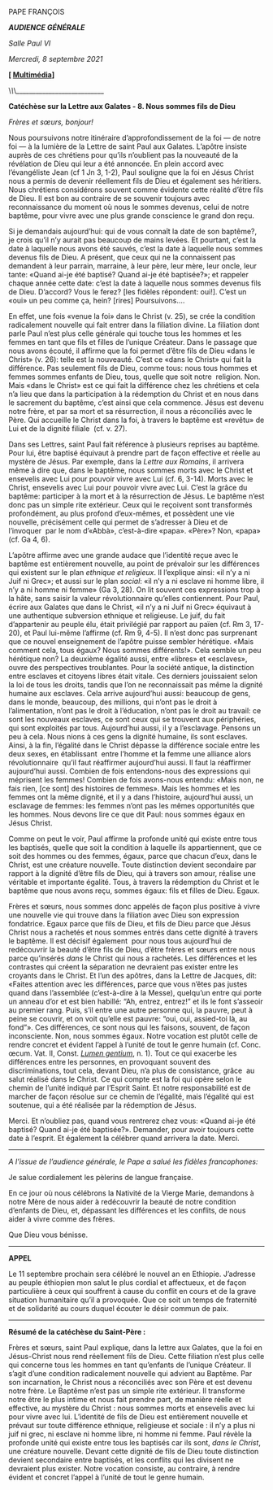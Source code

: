 PAPE FRANÇOIS

***AUDIENCE GÉNÉRALE***

*Salle Paul VI*

*Mercredi, 8 septembre 2021*

**\[ [Multimédia](http://w2.vatican.va/content/francesco/fr/events/event.dir.html/content/vaticanevents/fr/2021/9/8/udienzagenerale.html)\]**

\\_\\_\\_\_\_\_\_\_\_\_\_\_\_\_\_\_\_\_\_\_\_\_\_\_\_\_\_\_\_

**Catéchèse sur la Lettre aux Galates - 8. Nous sommes fils de Dieu**

*Frères et sœurs, bonjour!*

Nous poursuivons notre itinéraire d’approfondissement de la foi — de notre foi — à la lumière de la Lettre de saint Paul aux Galates. L’apôtre insiste auprès de ces chrétiens pour qu’ils n’oublient pas la nouveauté de la révélation de Dieu qui leur a été annoncée. En plein accord avec l’évangéliste Jean (cf 1 Jn 3, 1-2), Paul souligne que la foi en Jésus Christ nous a permis de devenir réellement fils de Dieu et également ses héritiers. Nous chrétiens considérons souvent comme évidente cette réalité d’être fils de Dieu. Il est bon au contraire de se souvenir toujours avec reconnaissance du moment où nous le sommes devenus, celui de notre baptême, pour vivre avec une plus grande conscience le grand don reçu.

Si je demandais aujourd’hui: qui de vous connaît la date de son baptême?, je crois qu’il n’y aurait pas beaucoup de mains levées. Et pourtant, c’est la date à laquelle nous avons été sauvés, c’est la date à laquelle nous sommes devenus fils de Dieu. A présent, que ceux qui ne la connaissent pas demandent à leur parrain, marraine, à leur père, leur mère, leur oncle, leur tante: «Quand ai-je été baptisé? Quand ai-je été baptisée?»; et rappeler chaque année cette date: c’est la date à laquelle nous sommes devenus fils de Dieu. D’accord? Vous le ferez? \[les fidèles répondent: oui!\]. C’est un «oui» un peu comme ça, hein? \[rires\] Poursuivons....

En effet, une fois «venue la foi» dans le Christ (v. 25), se crée la condition radicalement nouvelle qui fait entrer dans la filiation divine. La filiation dont parle Paul n’est plus celle générale qui touche tous les hommes et les femmes en tant que fils et filles de l’unique Créateur. Dans le passage que nous avons écouté, il affirme que la foi permet d’être fils de Dieu «dans le Christ» (v. 26): telle est la nouveauté. C’est ce «dans le Christ» qui fait la différence. Pas seulement fils de Dieu, comme tous: nous tous hommes et femmes sommes enfants de Dieu, tous, quelle que soit notre  religion. Non. Mais «dans le Christ» est ce qui fait la différence chez les chrétiens et cela n’a lieu que dans la participation à la rédemption du Christ et en nous dans le sacrement du baptême, c’est ainsi que cela commence. Jésus est devenu notre frère, et par sa mort et sa résurrection, il nous a réconciliés avec le Père. Qui accueille le Christ dans la foi, à travers le baptême est «revêtu» de Lui et de la dignité filiale  (cf. v. 27).

Dans ses Lettres, saint Paul fait référence à plusieurs reprises au baptême. Pour lui, être baptisé équivaut à prendre part de façon effective et réelle au mystère de Jésus. Par exemple, dans la *Lettre aux Romains*, il arrivera même à dire que, dans le baptême, nous sommes morts avec le Christ et ensevelis avec Lui pour pouvoir vivre avec Lui (cf. 6, 3-14). Morts avec le Christ, ensevelis avec Lui pour pouvoir vivre avec Lui. C’est la grâce du baptême: participer à la mort et à la résurrection de Jésus. Le baptême n’est donc pas un simple rite extérieur. Ceux qui le reçoivent sont transformés profondément, au plus profond d’eux-mêmes, et possèdent une vie nouvelle, précisément celle qui permet de s’adresser à Dieu et de l’invoquer  par le nom d’«Abbà», c’est-à-dire «papa». «Père»? Non, «papa» (cf. Ga 4, 6).

L’apôtre affirme avec une grande audace que l’identité reçue avec le baptême est entièrement nouvelle, au point de prévaloir sur les différences qui existent sur le plan *ethnique et religieux*. Il l’explique ainsi: «il n’y a ni Juif ni Grec»; et aussi sur le plan *social*: «il n’y a ni esclave ni homme libre, il n’y a ni homme ni femme» (Ga 3, 28). On lit souvent ces expressions trop à la hâte, sans saisir la valeur révolutionnaire qu’elles contiennent. Pour Paul, écrire aux Galates que dans le Christ, «il n’y a ni Juif ni Grec» équivaut à une authentique subversion ethnique et religieuse. Le juif, du fait d’appartenir au peuple élu, était privilégié par rapport au païen (cf. Rm 3, 17-20), et Paul lui-même l’affirme (cf. Rm 9, 4-5). Il n’est donc pas surprenant que ce nouvel enseignement de l’apôtre puisse sembler hérétique. «Mais comment cela, tous égaux? Nous sommes différents!». Cela semble un peu hérétique non? La deuxième égalité aussi, entre «libres» et «esclaves», ouvre des perspectives troublantes. Pour la société antique, la distinction entre esclaves et citoyens libres était vitale. Ces derniers jouissaient selon la loi de tous les droits, tandis que l’on ne reconnaissait pas même la dignité humaine aux esclaves. Cela arrive aujourd’hui aussi: beaucoup de gens, dans le monde, beaucoup, des millions, qui n’ont pas le droit à l’alimentation, n’ont pas le droit à l’éducation, n’ont pas le droit au travail: ce sont les nouveaux esclaves, ce sont ceux qui se trouvent aux périphéries, qui sont exploités par tous. Aujourd’hui aussi, il y a l’esclavage. Pensons un peu à cela. Nous nions à ces gens la dignité humaine, ils sont esclaves. Ainsi, à la fin, l’égalité dans le Christ dépasse la différence sociale entre les deux sexes, en établissant  entre l’homme et la femme une alliance alors révolutionnaire  qu’il faut réaffirmer aujourd’hui aussi. Il faut la réaffirmer aujourd’hui aussi. Combien de fois entendons-nous des expressions qui méprisent les femmes! Combien de fois avons-nous entendu: «Mais non, ne fais rien, \[ce sont\] des histoires de femmes». Mais les hommes et les femmes ont la même dignité, et il y a dans l’histoire, aujourd’hui aussi, un esclavage de femmes: les femmes n’ont pas les mêmes opportunités que les hommes. Nous devons lire ce que dit Paul: nous sommes égaux en Jésus Christ.

Comme on peut le voir, Paul affirme la profonde unité qui existe entre tous les baptisés, quelle que soit la condition à laquelle ils appartiennent, que ce soit des hommes ou des femmes, égaux, parce que chacun d’eux, dans le Christ, est une créature nouvelle. Toute distinction devient secondaire par rapport à la dignité d’être fils de Dieu, qui à travers son amour, réalise une véritable et importante égalité. Tous, à travers la rédemption du Christ et le baptême que nous avons reçu, sommes égaux: fils et filles de Dieu. Egaux.

Frères et sœurs, nous sommes donc appelés de façon plus positive à vivre une nouvelle vie qui trouve dans la filiation avec Dieu son expression fondatrice. Egaux parce que fils de Dieu, et fils de Dieu parce que Jésus Christ nous a rachetés et nous sommes entrés dans cette dignité à travers le baptême. Il est décisif également  pour nous tous aujourd’hui de redécouvrir la beauté d’être fils de Dieu, d’être frères et sœurs entre nous parce qu’insérés *dans* le Christ qui nous a rachetés. Les différences et les contrastes qui créent la séparation ne devraient pas exister entre les croyants dans le Christ. Et l’un des apôtres, dans la Lettre de Jacques, dit: «Faites attention avec les différences, parce que vous n’êtes pas justes quand dans l’assemblée (c’est-à-dire à la Messe), quelqu’un entre qui porte un anneau d’or et est bien habillé: “Ah, entrez, entrez!” et ils le font s’asseoir au premier rang. Puis, s’il entre une autre personne qui, la pauvre, peut à peine se couvrir, et on voit qu’elle est pauvre: “oui, oui, assied-toi là, au fond”». Ces différences, ce sont nous qui les faisons, souvent, de façon inconsciente. Non, nous sommes égaux. Notre vocation est plutôt celle de rendre concret et évident l’appel à l’unité de tout le genre humain (cf. Conc. œcum. Vat. II, Const. *[Lumen gentium](https://www.vatican.va/archive/hist_councils/ii_vatican_council/documents/vat-ii_const_19641121_lumen-gentium_fr.html)*, n. 1). Tout ce qui exacerbe les différences entre les personnes, en provoquant souvent des discriminations, tout cela, devant Dieu, n’a plus de consistance, grâce  au salut réalisé dans le Christ. Ce qui compte est la foi qui opère selon le chemin de l’unité indiqué par l’Esprit Saint. Et notre responsabilité est de marcher de façon résolue sur ce chemin de l’égalité, mais l’égalité qui est soutenue, qui a été réalisée par la rédemption de Jésus.

Merci. Et n’oubliez pas, quand vous rentrerez chez vous: «Quand ai-je été baptisé? Quand ai-je été baptisée?». Demander, pour avoir toujours cette date à l’esprit. Et également la célébrer quand arrivera la date. Merci.

* * *

*A l’issue de l’audience générale, le Pape a salué les fidèles francophones:*

Je salue cordialement les pèlerins de langue française.

En ce jour où nous célébrons la Nativité de la Vierge Marie, demandons à notre Mère de nous aider à redécouvrir la beauté de notre condition d’enfants de Dieu, et, dépassant les différences et les conflits, de nous aider à vivre comme des frères.

Que Dieu vous bénisse.

* * *

**APPEL**

Le 11 septembre prochain sera célébré le nouvel an en Ethiopie. J’adresse au peuple éthiopien mon salut le plus cordial et affectueux, et de façon particulière à ceux qui souffrent à cause du conflit en cours et de la grave situation humanitaire qu’il a provoquée. Que ce soit un temps de fraternité et de solidarité au cours duquel écouter le désir commun de paix.

* * *

**Résumé de la catéchèse du Saint-Père :**

Frères et sœurs, saint Paul explique, dans la lettre aux Galates, que la foi en Jésus-Christ nous rend réellement fils de Dieu. Cette filiation n’est plus celle qui concerne tous les hommes en tant qu’enfants de l’unique Créateur. Il s’agit d’une condition radicalement nouvelle qui advient au Baptême. Par son incarnation, le Christ nous a réconciliés avec son Père et est devenu notre frère. Le Baptême n’est pas un simple rite extérieur. Il transforme notre être le plus intime et nous fait prendre part, de manière réelle et effective, au mystère du Christ : nous sommes morts et ensevelis avec lui pour vivre avec lui. L’identité de fils de Dieu est entièrement nouvelle et prévaut sur toute différence ethnique, religieuse et sociale : il n’y a plus ni juif ni grec, ni esclave ni homme libre, ni homme ni femme. Paul révèle la profonde unité qui existe entre tous les baptisés car ils sont, *dans le Christ*, une créature nouvelle. Devant cette dignité de fils de Dieu toute distinction devient secondaire entre baptisés, et les conflits qui les divisent ne devraient plus exister. Notre vocation consiste, au contraire, à rendre évident et concret l’appel à l’unité de tout le genre humain.